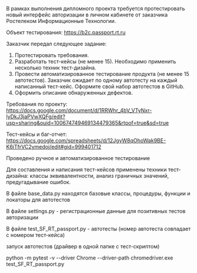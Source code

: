 В рамках выполнения дипломного проекта требуется протестировать новый интерфейс авторизации в личном кабинете от заказчика Ростелеком Информационные Технологии.

Объект тестирования: https://b2c.passport.rt.ru

Заказчик передал следующее задание:

1. Протестировать требования.
2. Разработать тест-кейсы (не менее 15). Необходимо применить несколько техник тест-дизайна.
3. Провести автоматизированное тестирование продукта (не менее 15 автотестов). Заказчик ожидает по одному автотесту на каждый написанный тест-кейс. Оформите свой набор автотестов в GitHub.
4. Оформить описание обнаруженных дефектов. 

Требования по проекту: https://docs.google.com/document/d/1RRWhr_4bV_VTyNxr-lyDkJ3jaPVwXQFg/edit?usp=sharing&ouid=100674749469134479365&rtpof=true&sd=true

Тест-кейсы и баг-отчет: https://docs.google.com/spreadsheets/d/12JgyW8qOhoWak9BE-K6iTfrVC2ymedoj/edit#gid=999401712

Проведено ручное и автоматизированное тестирование

Для составления и написания тест-кейсов применены техники тест-дизайна: классы эквивалентности, анализ граничных значений, предугадывание ошибок.

В файле base_data.py находятся базовые классы, процедуры, функции и локаторы для автотестов

В файле settings.py - регистрационные данные для позитивных тестов авторизации

В файле test_SF_RT_passport.py - автотесты (номер автотеста совпадает с номером тест-кейса)

запуск автотестов (драйвер в одной папке с тест-скриптом)

python -m pytest -v --driver Chrome --driver-path chromedriver.exe test_SF_RT_passport.py
